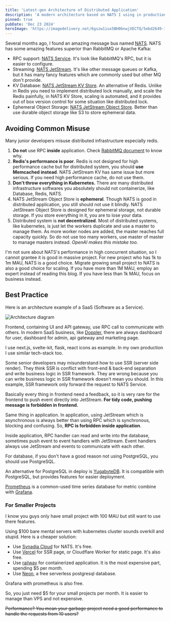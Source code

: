 ```yaml
---
title: 'Latest-gen Architecture of Distributed Application'
description: 'A modern architecture based on NATS I using in production. It's excellent for middle to large projects.'
pinned: true
pubDate: 'Dec 23 2024'
heroImage: 'https://imagedelivery.net/6gszw1iux5BH0bnwjXECTQ/5ebd2649-12d9-4b1f-6684-0477f1215300/small'
---
```


Several months ago, I found an amazing message bus named [NATS](https://nats.io/). NATS has some amazing features superior than RabbitMQ or Apache Kafka:

- RPC support: [NATS Service](https://www.youtube.com/watch?v=AiUazlrtgyU&t=449s&pp=ygUMTkFUUyBzZXJ2aWNl). It's look like RabbitMQ's RPC, but it is easier to configure.
- Streaming: [NATS JetStream](https://docs.nats.io/nats-concepts/jetstream). It's like other message queues or Kafka, but it has many fancy features which are commonly used but other MQ don't provide.
- KV Database: [NATS JetStream KV Store](https://docs.nats.io/nats-concepts/jetstream/key-value-store). An alternative of Redis. Unlike in Redis you need to implement distributed lock manually, and scale the Redis painfully, in NATS KV Store, scaling is automated, and it provides out of box version control for some situation like distributed lock.
- Ephemeral Object Storage: [NATS JetStream Object Store](https://docs.nats.io/nats-concepts/jetstream/obj_store). Better than use durable object storage like S3 to store ephemeral data. 

## Avoiding Common Misuse

Many junior developers misuse distributed infrastructure especially redis. 

1. **Do not** use RPC **inside** application. Check [RabbitMQ document](https://www.rabbitmq.com/tutorials/tutorial-six-javascript#a-note-on-rpc) to know why.
2. **Redis's performance is poor**. Redis is not designed for high performance cache but for distributed system, you should **use Memcached instead**. NATS JetStream KV has same issue but more serious. If you need high performance cache, do not use them.
3. **Don't throw everything in Kubernetes.** There are many distributed infrastructure softwares you absolutely should not containerize, like Database, Redis, NATS. 
4. NATS JetStream Object Store is **ephemeral**. Though NATS is good in distributed application, you still should not use it blindly. NATS JetStream Object Store is designed for ephemeral storage, not durable storage. If you store everything in it, you are to lose your data.
5. Distributed system is **not decentralized**. Most of distributed systems, like kubernetes, is just let the workers duplicate and use a master to manage them. As more worker nodes are added, the master reaches full capacity quickly. So do not use too many workers, use master of master to manage masters instead. *OpenAI makes this mistake too.*

I'm not sure about NATS's performance in high concurrent situation, so I cannot grantee it is good in massive project. For new project who has 1k to 1m MAU, NATS is a good choice. Migrate growing small project to NATS is also a good choice for scaling. If you have more than 1M MAU, employ an expert instead of reading this blog. If you have less than 1k MAU, focus on business instead.

## Best Practice

Here is an architecture example of a SaaS (Software as a Service). 

![Architecture diagram](https://imagedelivery.net/6gszw1iux5BH0bnwjXECTQ/6337fb81-6480-4090-4c13-589eaf8c9000/public)

Frontend, containing UI and API gateway, use RPC call to communicate with others. In modern SaaS business, like [Doppler](https://www.doppler.com/), there are always dashboard for user, dashboard for admin, api gateway and marketing page. 

I use next.js, svelte-kit, flask, react icons as example. In my own production I use similar tech-stack too. 

Some senior developers may misunderstand how to use SSR (server side render). They think SSR is conflict with front-end & back-end separation and write business logic in SSR framework. They are wrong because you can write business logic in SSR framework doesn't mean you should. In this example, SSR framework only forward the request to NATS Service.

Basically every thing in frontend need a feedback, so it is very rare for the frontend to push event directly into JetStream. **For tidy code, pushing message is forbidden in frontend.**

Same thing in application. In application, using JetStream which is asynchronous is always better than using RPC which is synchronous, blocking and confusing. So, **RPC is forbidden inside application**.

Inside application, RPC handler can read and write into the database, sometimes push event to event handlers with JetStream. Event handlers always use JetStream and events to communicate with each other.

For database, if you don't have a good reason not using PostgreSQL, you should use PostgreSQL. 

An alternative for PostgreSQL in deploy is [YugabyteDB](https://www.yugabyte.com/). It is compatible with PostgreSQL, but provides features for easier deployment. 

[Prometheus](https://prometheus.io/) is a common-used time series database for metric combine with [Grafana](https://grafana.com/).

### For Smaller Projects

I know you guys only have small project with 100 MAU but still want to use there features.

Using $100 bare mental servers with kubernetes cluster sounds overkill and stupid. Here is a cheaper solution:

- Use [Synadia Cloud](https://www.synadia.com/) for NATS. It's free.
- Use [Vercel](https://vercel.com/) for SSR page, or Cloudflare Worker for static page. It's also free.
- Use [railway](https://railway.com/) for containerized application. It is the most expensive part, spending $5 per month.
- Use [Neon](https://neon.tech/), a free serverless postgresql database.

Grafana with prometheus is also free.

So, you just need $5 for your small projects per month. It is easier to manage than VPS and not expensive. 

~~Performance? You mean your garbage project need a good performance to handle the requests from 10 users?~~